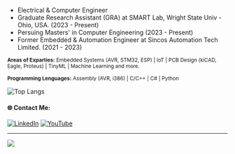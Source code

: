 + Electrical & Computer Engineer
+ Graduate Research Assistant (GRA) at SMART Lab, Wright State Univ - Ohio, USA. (2023 - Present)
+ Persuing Masters' in Computer Engineering (2023 - Present)
+ Former Embedded & Automation Engineer at Sincos Automation Tech Limited. (2021 - 2023)

<sub>**Areas of Exparties:**
Embedded Systems (AVR, STM32, ESP) | IoT | PCB Design (kiCAD, Eagle, Proteus) | TinyML | Machine Learning and more.</sub>


<sub>**Programming Lenguages:** Assembly (AVR, i386) | C/C++ | C# | Python </sub>

![Top Langs](https://github-readme-stats.vercel.app/api/top-langs/?username=TNeutron&layout=compact)  



#### 🌐 Contact Me:
[![LinkedIn](https://img.shields.io/badge/LinkedIn-%230077B5.svg?logo=linkedin&logoColor=white)](https://linkedin.com/in/tnowroz) 
[![YouTube](https://img.shields.io/badge/YouTube-%23FF0000.svg?logo=YouTube&logoColor=white)](https://www.youtube.com/c/tnowroz) 



---
[![](https://visitcount.itsvg.in/api?id=TNeutron&icon=0&color=0)](https://visitcount.itsvg.in)
